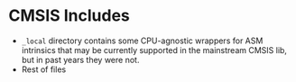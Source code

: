# CMSIS Includes

* `_local` directory contains some CPU-agnostic wrappers for ASM intrinsics that may be currently supported in the mainstream CMSIS lib, but in past years they were not.
* Rest of files 